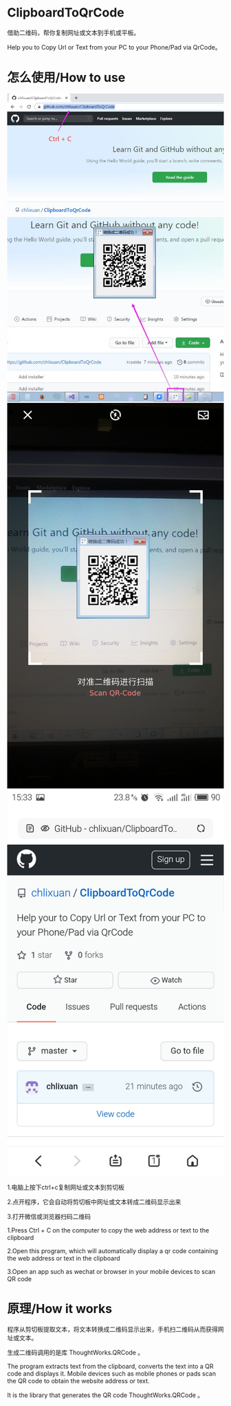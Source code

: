 # ClipboardToQrCode
借助二维码，帮你复制网址或文本到手机或平板。

Help you to Copy Url or Text from your PC to your Phone/Pad via  QrCode。

# 怎么使用/How to use

![image](https://raw.githubusercontent.com/chlixuan/ClipboardToQrCode/master/ClipboardToQrCode/steps/step1.jpg)
![image](https://raw.githubusercontent.com/chlixuan/ClipboardToQrCode/master/ClipboardToQrCode/steps/step2.jpg)
![image](https://raw.githubusercontent.com/chlixuan/ClipboardToQrCode/master/ClipboardToQrCode/steps/step3.jpg)
![image](https://raw.githubusercontent.com/chlixuan/ClipboardToQrCode/master/ClipboardToQrCode/steps/step-successful.jpg)

1.电脑上按下ctrl+c复制网址或文本到剪切板

2.点开程序，它会自动将剪切板中网址或文本转成二维码显示出来

3.打开微信或浏览器扫码二维码

1.Press Ctrl + C on the computer to copy the web address or text to the clipboard

2.Open this program, which will automatically display  a qr code containing the web address or text in the clipboard

3.Open an app such as wechat or browser in your mobile devices to scan QR code

# 原理/How it works
程序从剪切板提取文本，将文本转换成二维码显示出来，手机扫二维码从而获得网址或文本。

生成二维码调用的是库 ThoughtWorks.QRCode 。

The program extracts text from the clipboard, converts the text into a QR code and displays it. Mobile devices such as mobile phones or pads scan the QR code to obtain the website address or text.

It is the library that generates the QR code ThoughtWorks.QRCode 。
